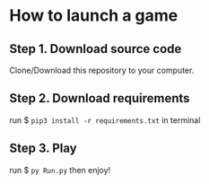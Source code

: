 # How to launch a game
## Step 1. Download source code
Clone/Download this repository to your computer.
## Step 2. Download requirements
run $ `pip3 install -r requirements.txt` in terminal
## Step 3. Play
run $ `py Run.py` then enjoy!
